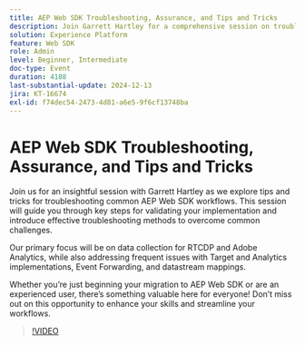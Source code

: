 ```yaml
---
title: AEP Web SDK Troubleshooting, Assurance, and Tips and Tricks
description: Join Garrett Hartley for a comprehensive session on troubleshooting AEP Web SDK workflows, focusing on data collection for RTCDP, Adobe Analytics, and addressing common implementation challenges.
solution: Experience Platform
feature: Web SDK
role: Admin
level: Beginner, Intermediate
doc-type: Event
duration: 4188
last-substantial-update: 2024-12-13
jira: KT-16674
exl-id: f74dec54-2473-4d81-a6e5-9f6cf13748ba
---
```

# AEP Web SDK Troubleshooting, Assurance, and Tips and Tricks

Join us for an insightful session with Garrett Hartley as we explore tips and tricks for troubleshooting common AEP Web SDK workflows. This session will guide you through key steps for validating your implementation and introduce effective troubleshooting methods to overcome common challenges.  

Our primary focus will be on data collection for RTCDP and Adobe Analytics, while also addressing frequent issues with Target and Analytics implementations, Event Forwarding, and datastream mappings.  

Whether you’re just beginning your migration to AEP Web SDK or are an experienced user, there’s something valuable here for everyone! Don’t miss out on this opportunity to enhance your skills and streamline your workflows.

>[!VIDEO](https://video.tv.adobe.com/v/3441092/?learn=on&enablevpops)
